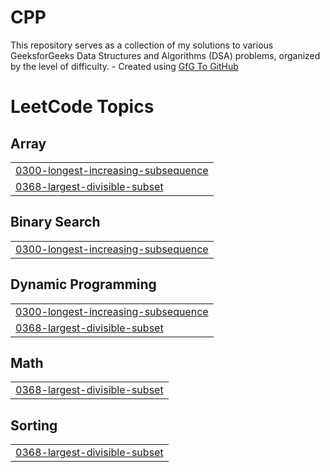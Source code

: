 # CPP
This repository serves as a collection of my solutions to various GeeksforGeeks Data Structures and Algorithms (DSA) problems, organized by the level of difficulty. - Created using [GfG To GitHub](https://github.com/AtharvaNanavate/GfG-To-GitHub)

<!---LeetCode Topics Start-->
# LeetCode Topics
## Array
|  |
| ------- |
| [0300-longest-increasing-subsequence](https://github.com/keshish-kumar/CPP/tree/master/0300-longest-increasing-subsequence) |
| [0368-largest-divisible-subset](https://github.com/keshish-kumar/CPP/tree/master/0368-largest-divisible-subset) |
## Binary Search
|  |
| ------- |
| [0300-longest-increasing-subsequence](https://github.com/keshish-kumar/CPP/tree/master/0300-longest-increasing-subsequence) |
## Dynamic Programming
|  |
| ------- |
| [0300-longest-increasing-subsequence](https://github.com/keshish-kumar/CPP/tree/master/0300-longest-increasing-subsequence) |
| [0368-largest-divisible-subset](https://github.com/keshish-kumar/CPP/tree/master/0368-largest-divisible-subset) |
## Math
|  |
| ------- |
| [0368-largest-divisible-subset](https://github.com/keshish-kumar/CPP/tree/master/0368-largest-divisible-subset) |
## Sorting
|  |
| ------- |
| [0368-largest-divisible-subset](https://github.com/keshish-kumar/CPP/tree/master/0368-largest-divisible-subset) |
<!---LeetCode Topics End-->